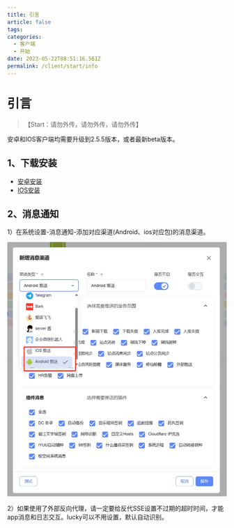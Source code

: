 ```yaml
---
title: 引言
article: false
tags:
categories: 
  - 客户端
  - 开始
date: 2023-05-22T08:51:16.561Z
permalink: /client/start/info
---
```


# 引言

>【Start：请勿外传，请勿外传，请勿外传】

安卓和IOS客户端均需要升级到2.5.5版本，或者最新beta版本。

## 1、下载安装

- [安卓安装](/client/android/install/)
- [IOS安装](/client/ios/install/)

## 2、消息通知

1）在系统设置-消息通知-添加对应渠道(Android、ios对应包)的消息渠道。

![img](./images/0101.png)


2）如果使用了外部反向代理，请一定要给反代SSE设置不过期的超时时间，才能app消息和日志交互。lucky可以不用设置，默认自动识别。




